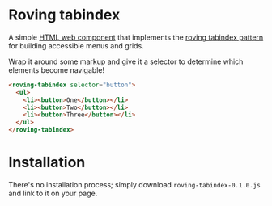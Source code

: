 # Roving tabindex

A simple [HTML web component](https://adactio.com/journal/20618) that implements the [roving tabindex pattern](https://www.w3.org/WAI/ARIA/apg/practices/keyboard-interface/#kbd_roving_tabindex) for building accessible menus and grids.

Wrap it around some markup and give it a selector to determine which elements become navigable!

```html
<roving-tabindex selector="button">
  <ul>
    <li><button>One</button></li>
    <li><button>Two</button></li>
    <li><button>Three</button></li>
  </ul>
</roving-tabindex>
```

# Installation

There's no installation process; simply download `roving-tabindex-0.1.0.js` and link to it on your page.
